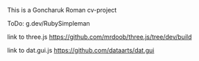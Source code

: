 This is a Goncharuk Roman cv-project

ToDo:
g.dev/RubySimpleman

link to three.js https://github.com/mrdoob/three.js/tree/dev/build

link to dat.gui.js https://github.com/dataarts/dat.gui
